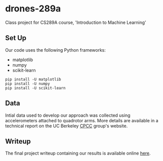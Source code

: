 drones-289a
===========

Class project for CS289A course, 'Introduction to Machine Learning'


Set Up
------
Our code uses the following Python frameworks:
+ matplotlib
+ numpy
+ scikit-learn

```
pip install -U matplotlib
pip install -U numpy
pip install -U scikit-learn
```

Data
----
Intial data used to develop our approach was collected using accelerometers attached to quadrotor arms. More details are available in a technical report on the UC Berkeley [CPCC][cpcc] group's website.

[cpcc]: http://cpcc.berkeley.edu

Writeup
-------
The final project writeup containing our results is available online [here][report].

[report]: http://pub.geekonabicycle.co.uk/cs289a/report.pdf
